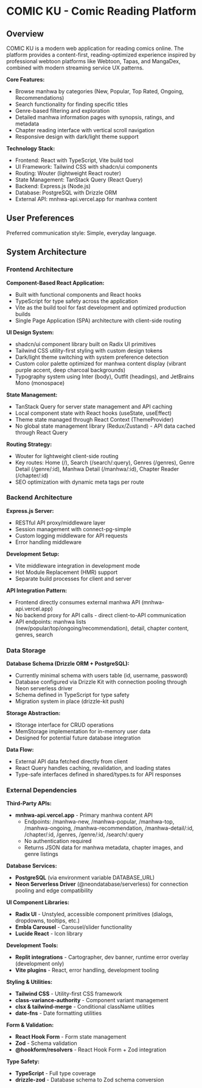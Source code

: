 # COMIC KU - Comic Reading Platform

## Overview

COMIC KU is a modern web application for reading comics online. The platform provides a content-first, reading-optimized experience inspired by professional webtoon platforms like Webtoon, Tapas, and MangaDex, combined with modern streaming service UX patterns.

**Core Features:**
- Browse manhwa by categories (New, Popular, Top Rated, Ongoing, Recommendations)
- Search functionality for finding specific titles
- Genre-based filtering and exploration
- Detailed manhwa information pages with synopsis, ratings, and metadata
- Chapter reading interface with vertical scroll navigation
- Responsive design with dark/light theme support

**Technology Stack:**
- Frontend: React with TypeScript, Vite build tool
- UI Framework: Tailwind CSS with shadcn/ui components
- Routing: Wouter (lightweight React router)
- State Management: TanStack Query (React Query)
- Backend: Express.js (Node.js)
- Database: PostgreSQL with Drizzle ORM
- External API: mnhwa-api.vercel.app for manhwa content

## User Preferences

Preferred communication style: Simple, everyday language.

## System Architecture

### Frontend Architecture

**Component-Based React Application:**
- Built with functional components and React hooks
- TypeScript for type safety across the application
- Vite as the build tool for fast development and optimized production builds
- Single Page Application (SPA) architecture with client-side routing

**UI Design System:**
- shadcn/ui component library built on Radix UI primitives
- Tailwind CSS utility-first styling with custom design tokens
- Dark/light theme switching with system preference detection
- Custom color palette optimized for manhwa content display (vibrant purple accent, deep charcoal backgrounds)
- Typography system using Inter (body), Outfit (headings), and JetBrains Mono (monospace)

**State Management:**
- TanStack Query for server state management and API caching
- Local component state with React hooks (useState, useEffect)
- Theme state managed through React Context (ThemeProvider)
- No global state management library (Redux/Zustand) - API data cached through React Query

**Routing Strategy:**
- Wouter for lightweight client-side routing
- Key routes: Home (/), Search (/search/:query), Genres (/genres), Genre Detail (/genre/:id), Manhwa Detail (/manhwa/:id), Chapter Reader (/chapter/:id)
- SEO optimization with dynamic meta tags per route

### Backend Architecture

**Express.js Server:**
- RESTful API proxy/middleware layer
- Session management with connect-pg-simple
- Custom logging middleware for API requests
- Error handling middleware

**Development Setup:**
- Vite middleware integration in development mode
- Hot Module Replacement (HMR) support
- Separate build processes for client and server

**API Integration Pattern:**
- Frontend directly consumes external manhwa API (mnhwa-api.vercel.app)
- No backend proxy for API calls - direct client-to-API communication
- API endpoints: manhwa lists (new/popular/top/ongoing/recommendation), detail, chapter content, genres, search

### Data Storage

**Database Schema (Drizzle ORM + PostgreSQL):**
- Currently minimal schema with users table (id, username, password)
- Database configured via Drizzle Kit with connection pooling through Neon serverless driver
- Schema defined in TypeScript for type safety
- Migration system in place (drizzle-kit push)

**Storage Abstraction:**
- IStorage interface for CRUD operations
- MemStorage implementation for in-memory user data
- Designed for potential future database integration

**Data Flow:**
- External API data fetched directly from client
- React Query handles caching, revalidation, and loading states
- Type-safe interfaces defined in shared/types.ts for API responses

### External Dependencies

**Third-Party APIs:**
- **mnhwa-api.vercel.app** - Primary manhwa content API
  - Endpoints: /manhwa-new, /manhwa-popular, /manhwa-top, /manhwa-ongoing, /manhwa-recommendation, /manhwa-detail/:id, /chapter/:id, /genres, /genre/:id, /search/:query
  - No authentication required
  - Returns JSON data for manhwa metadata, chapter images, and genre listings

**Database Services:**
- **PostgreSQL** (via environment variable DATABASE_URL)
- **Neon Serverless Driver** (@neondatabase/serverless) for connection pooling and edge compatibility

**UI Component Libraries:**
- **Radix UI** - Unstyled, accessible component primitives (dialogs, dropdowns, tooltips, etc.)
- **Embla Carousel** - Carousel/slider functionality
- **Lucide React** - Icon library

**Development Tools:**
- **Replit integrations** - Cartographer, dev banner, runtime error overlay (development only)
- **Vite plugins** - React, error handling, development tooling

**Styling & Utilities:**
- **Tailwind CSS** - Utility-first CSS framework
- **class-variance-authority** - Component variant management
- **clsx & tailwind-merge** - Conditional className utilities
- **date-fns** - Date formatting utilities

**Form & Validation:**
- **React Hook Form** - Form state management
- **Zod** - Schema validation
- **@hookform/resolvers** - React Hook Form + Zod integration

**Type Safety:**
- **TypeScript** - Full type coverage
- **drizzle-zod** - Database schema to Zod schema conversion